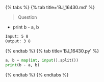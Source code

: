 {% tabs %}
{% tab title='BJ_16430.md' %}

> Question

* print b - a, b

```txt
Input: 5 8
Output: 3 8
```

{% endtab %}
{% tab title='BJ_16430.py' %}

```py
a, b = map(int, input().split())
print(b - a, b)
```

{% endtab %}
{% endtabs %}
